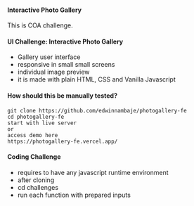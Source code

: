 #### Interactive Photo Gallery

This is COA challenge.

#### UI Challenge: Interactive Photo Gallery

- Gallery user interface
- responsive in small small screens
- individual image preview
- it is made with plain HTML, CSS and Vanilla Javascript

#### How should this be manually tested?

```
git clone https://github.com/edwinnambaje/photogallery-fe
cd photogallery-fe
start with live server
or
access demo here
https://photogallery-fe.vercel.app/
```

#### Coding Challenge

- requires to have any javascript runtime environment
- after cloning
- cd challenges
- run each function with prepared inputs
